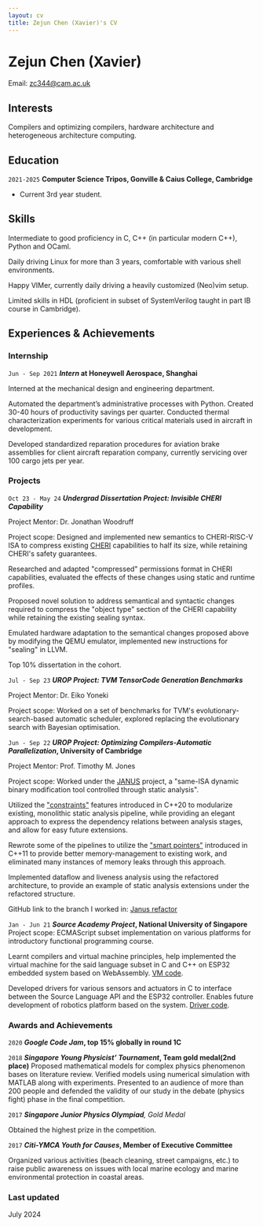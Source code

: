 ```yaml
---
layout: cv
title: Zejun Chen (Xavier)'s CV
---
```

# Zejun Chen (Xavier)

<div id="webaddress">
Email: <a href="mailto:zc344@cam.ac.uk">zc344@cam.ac.uk</a>
</div>


## Interests

Compilers and optimizing compilers, hardware architecture and heterogeneous architecture computing. 

## Education

`2021-2025`
__Computer Science Tripos, Gonville & Caius College, Cambridge__

- Current 3rd year student.

## Skills
Intermediate to good proficiency in C, C++ (in particular modern C++), Python and OCaml.

Daily driving Linux for more than 3 years, comfortable with various shell environments.

Happy VIMer, currently daily driving a heavily customized (Neo)vim setup.

Limited skills in HDL (proficient in subset of SystemVerilog taught in part IB course in Cambridge).

## Experiences & Achievements

### Internship
`Jun - Sep 2021`
___Intern_ at Honeywell Aerospace, Shanghai__

Interned at the mechanical design and engineering department.

Automated the department’s administrative processes with Python. Created 30-40 hours
of productivity savings per quarter.
Conducted thermal characterization experiments for various critical materials used in
aircraft in development.

Developed standardized reparation procedures for aviation brake assemblies for client
aircraft reparation company, currently servicing over 100 cargo jets per year.

### Projects
`Oct 23 - May 24`
___Undergrad Dissertation Project: Invisible CHERI Capability___

Project Mentor: Dr. Jonathan Woodruff

Project scope: Designed and implemented new semantics to CHERI-RISC-V ISA to compress existing
<a href="https://www.cl.cam.ac.uk/research/security/ctsrd/cheri/">CHERI</a> capabilities to half its size, while retaining CHERI's safety guarantees.

Researched and adapted "compressed" permissions format in CHERI capabilities, evaluated
the effects of these changes using static and runtime profiles.

Proposed novel solution to address semantical and syntactic changes required to compress the "object
type" section of the CHERI capability while retaining the existing sealing syntax.

Emulated hardware adaptation to the semantical changes proposed above by modifying the QEMU emulator,
implemented new instructions for "sealing" in LLVM.

Top 10% dissertation in the cohort.

`Jul - Sep 23`
___UROP Project: TVM TensorCode Generation Benchmarks___

Project Mentor: Dr. Eiko Yoneki

Project scope: Worked on a set of benchmarks for TVM's evolutionary-search-based automatic scheduler,
explored replacing the evolutionary search with Bayesian optimisation.

`Jun - Sep 22`
___UROP Project: Optimizing Compilers-Automatic Parallelization_, University of Cambridge__

Project Mentor: Prof. Timothy M. Jones

Project scope: Worked under the <a href="https://github.com/CompArchCam/Janus/">JANUS</a> project,
a "same-ISA dynamic binary modification tool controlled through static analysis". 

Utilized the <a href="https://en.cppreference.com/w/cpp/language/constraints">"constraints"</a> features
introduced in C++20 to modularize existing, monolithic static analysis pipeline, while providing an
elegant approach to express the dependency relations between analysis stages, and allow for easy future
extensions. 

Rewrote some of the pipelines to utilize the <a href="https://en.cppreference.com/w/cpp/memory">"smart pointers"</a>
introduced in C++11 to provide better memory-management to existing work, and eliminated many instances of
memory leaks through this approach. 

Implemented dataflow and liveness analysis using the refactored architecture, to provide an example of static analysis
extensions under the refactored structure. 

GitHub link to the branch I worked in: <a href="https://github.com/CompArchCam/Janus/tree/refactor_redo">Janus refactor</a>

`Jan - Jun 21`
___Source Academy Project_, National University of Singapore__
Project scope: ECMAScript subset implementation on various platforms for introductory
functional programming course.

Learnt compilers and virtual machine principles, help implemented the virtual machine for
the said language subset in C and C++ on ESP32 embedded system based on
WebAssembly. <a href="https://github.com/XavierChB/sinter/tree/master/vm">VM code</a>.

Developed drivers for various sensors and actuators in C to interface between the Source
Language API and the ESP32 controller. Enables future development of robotics platform
based on the system. <a href="https://github.com/XavierChB/sinter/tree/master/devices/esp32">Driver code</a>.

### Awards and Achievements
`2020`
___Google Code Jam_, top 15% globally in round 1C__

`2018`
___Singapore Young Physicist’ Tournament_, Team gold medal(2nd place)__
Proposed mathematical models for complex physics phenomenon bases on literature
review.
Verified models using numerical simulation with MATLAB along with experiments.
Presented to an audience of more than 200 people and defended the validity of our study
in the debate (physics fight) phase in the final competition.

`2017`
___Singapore Junior Physics Olympiad__, Gold Medal_

Obtained the highest prize in the competition.

`2017`
___Citi-YMCA Youth for Causes_, Member of Executive Committee__

Organized various activities (beach cleaning, street campaigns, etc.) to raise public
awareness on issues with local marine ecology and marine environmental protection in
coastal areas.

### Last updated
July 2024

<!-- ### Footer Last updated: May 2013 -->


